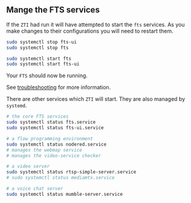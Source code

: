 
## Mange the FTS services

If the `ZTI` had run it will have attempted to start the `fts` services.
As you make changes to their configurations you will need to restart them.
```bash
sudo systemctl stop fts-ui
sudo systemctl stop fts

sudo systemctl start fts
sudo systemctl start fts-ui
```

Your `FTS` should now be running.

See [troubleshooting](../../Troubleshooting/troubleshooting_faq.md) for more information.

There are other services which `ZTI` will start.
They are also managed by `systemd`.

```bash
# the core FTS services
sudo systemctl status fts.service
sudo systemctl status fts-ui.service

# a flow programming environment
sudo systemctl status nodered.service
# manages the webmap service
# manages the video-service checker

# a video server
sudo systemctl status rtsp-simple-server.service
# sudo systemctl status mediamtx.service

# a voice chat server
sudo systemctl status mumble-server.service
```
